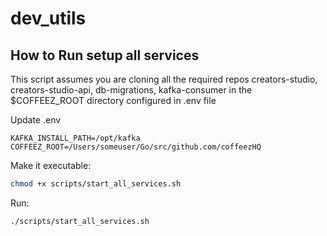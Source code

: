 # dev_utils

## How to Run setup all services
This script assumes you are cloning all the required repos creators-studio, creators-studio-api, db-migrations, kafka-consumer in the $COFFEEZ_ROOT directory configured in .env file

Update .env
```
KAFKA_INSTALL_PATH=/opt/kafka
COFFEEZ_ROOT=/Users/someuser/Go/src/github.com/coffeezHQ
```

Make it executable:

```bash
chmod +x scripts/start_all_services.sh
```

Run:
```bash
./scripts/start_all_services.sh
```